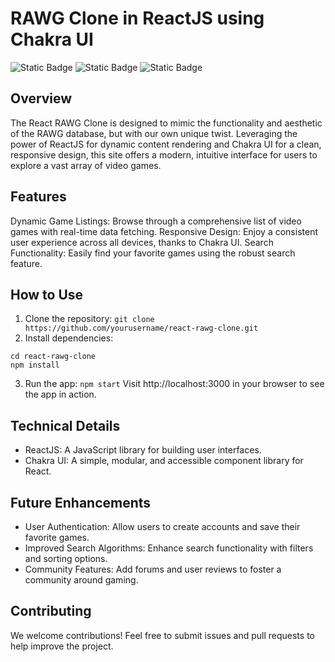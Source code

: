 # RAWG Clone in ReactJS using Chakra UI

![Static Badge](https://img.shields.io/badge/RAWG%20Clone-Project-blue) ![Static Badge](https://img.shields.io/badge/ReactJS-Learning%20React-green) ![Static Badge](https://img.shields.io/badge/Chakra%20UI-Learning%20React-green)

## Overview
The React RAWG Clone is designed to mimic the functionality and aesthetic of the RAWG database, but with our own unique twist. Leveraging the power of ReactJS for dynamic content rendering and Chakra UI for a clean, responsive design, this site offers a modern, intuitive interface for users to explore a vast array of video games.

## Features
Dynamic Game Listings: Browse through a comprehensive list of video games with real-time data fetching.
Responsive Design: Enjoy a consistent user experience across all devices, thanks to Chakra UI.
Search Functionality: Easily find your favorite games using the robust search feature.

## How to Use
1. Clone the repository:
``
git clone https://github.com/yourusername/react-rawg-clone.git
``
2. Install dependencies:
```
cd react-rawg-clone
npm install
```
3. Run the app:
``
npm start
``
Visit http://localhost:3000 in your browser to see the app in action.

## Technical Details
- ReactJS: A JavaScript library for building user interfaces.
- Chakra UI: A simple, modular, and accessible component library for React.

## Future Enhancements
- User Authentication: Allow users to create accounts and save their favorite games.
- Improved Search Algorithms: Enhance search functionality with filters and sorting options.
- Community Features: Add forums and user reviews to foster a community around gaming.

## Contributing
We welcome contributions! Feel free to submit issues and pull requests to help improve the project.
